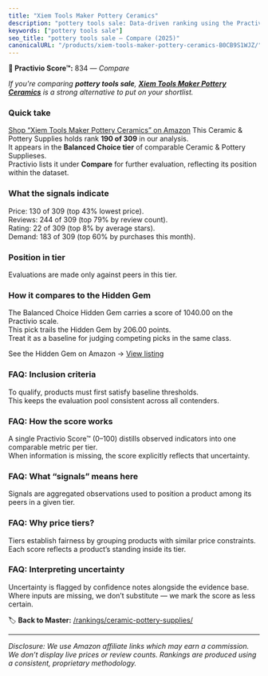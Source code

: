 ```yaml
---
title: "Xiem Tools Maker Pottery Ceramics"
description: "pottery tools sale: Data-driven ranking using the Practivio Score™. Positioned by quality, value, demand, findability, momentum."
keywords: ["pottery tools sale"]
seo_title: "pottery tools sale — Compare (2025)"
canonicalURL: "/products/xiem-tools-maker-pottery-ceramics-B0CB9S1WJZ/"
---
```


**🛒 Practivio Score™:** 834 — _Compare_


*If you're comparing **pottery tools sale**, **[Xiem Tools Maker Pottery Ceramics](https://www.amazon.com/dp/B0CB9S1WJZ?tag=practivio-20)** is a strong alternative to put on your shortlist.*
### Quick take
[Shop “Xiem Tools Maker Pottery Ceramics” on Amazon](https://www.amazon.com/dp/B0CB9S1WJZ?tag=practivio-20)
This Ceramic & Pottery Supplies holds rank **190 of 309** in our analysis.  
It appears in the **Balanced Choice tier** of comparable Ceramic & Pottery Supplieses.  
Practivio lists it under **Compare** for further evaluation, reflecting its position within the dataset.

### What the signals indicate
Price: 130 of 309 (top 43% lowest price).  
Reviews: 244 of 309 (top 79% by review count).  
Rating: 22 of 309 (top 8% by average stars).  
Demand: 183 of 309 (top 60% by purchases this month).

### Position in tier
Evaluations are made only against peers in this tier.

### How it compares to the Hidden Gem
The Balanced Choice Hidden Gem carries a score of 1040.00 on the Practivio scale.  
This pick trails the Hidden Gem by 206.00 points.  
Treat it as a baseline for judging competing picks in the same class.  

See the Hidden Gem on Amazon → [View listing](https://www.amazon.com/dp/B075L8LCTG?tag=practivio-20)

### FAQ: Inclusion criteria
To qualify, products must first satisfy baseline thresholds.  
This keeps the evaluation pool consistent across all contenders.

### FAQ: How the score works
A single Practivio Score™ (0–100) distills observed indicators into one comparable metric per tier.  
When information is missing, the score explicitly reflects that uncertainty.

### FAQ: What “signals” means here
Signals are aggregated observations used to position a product among its peers in a given tier.

### FAQ: Why price tiers?
Tiers establish fairness by grouping products with similar price constraints.  
Each score reflects a product’s standing inside its tier.

### FAQ: Interpreting uncertainty
Uncertainty is flagged by confidence notes alongside the evidence base.  
Where inputs are missing, we don’t substitute — we mark the score as less certain.

<!-- Missing template for Compare/CompareWithinPriceClass -->


🏷️ **Back to Master:** [/rankings/ceramic-pottery-supplies/](/rankings/ceramic-pottery-supplies/)

---
_Disclosure: We use Amazon affiliate links which may earn a commission. We don’t display live prices or review counts. Rankings are produced using a consistent, proprietary methodology._
